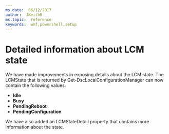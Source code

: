 ```yaml
---
ms.date:  06/12/2017
author:  JKeithB
ms.topic:  reference
keywords:  wmf,powershell,setup
---
```


# Detailed information about LCM state

We have made improvements in exposing details about the LCM state. The LCMState that is returned by Get-DscLocalConfigurationManager can now contain the following values:

* **Idle**
* **Busy**
* **PendingReboot**
* **PendingConfiguration**

We have also added an LCMStateDetail property that contains more information about the state.